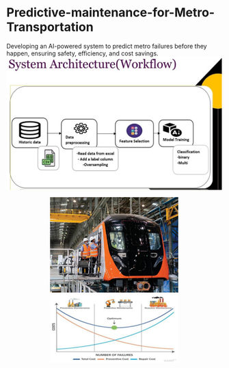 # Predictive-maintenance-for-Metro-Transportation
Developing an AI-powered system to predict metro failures before they happen, ensuring safety, efficiency, and cost savings.
![Metro AI System](images/workflow.jpg)
<p align="center">
  <img src="images/Metro.jpg" alt="Metro AI System" width="300"/>
  <img src="images/comparation.jpg" alt="Sensor Dashboard" width="300"/>
</p>
